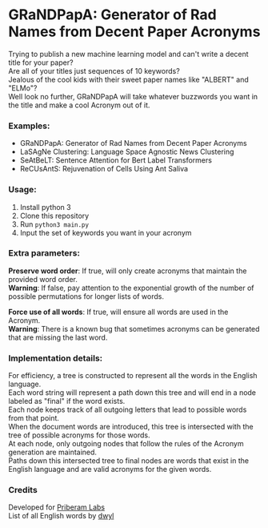 # GRaNDPapA: Generator of Rad Names from Decent Paper Acronyms

Trying to publish a new machine learning model and can't write a decent title for your paper?  
Are all of your titles just sequences of 10 keywords?  
Jealous of the cool kids with their sweet paper names like "ALBERT" and "ELMo"?  
Well look no further, GRaNDPapA will take whatever buzzwords you want in the title and make a cool Acronym out of it.

### Examples:

* GRaNDPapA: Generator of Rad Names from Decent Paper Acronyms
* LaSAgNe Clustering: Language Space Agnostic News Clustering
* SeAtBeLT: Sentence Attention for Bert Label Transformers
* ReCUsAntS: Rejuvenation of Cells Using Ant Saliva

### Usage:

1. Install python 3
2. Clone this repository
3. Run `python3 main.py`
4. Input the set of keywords you want in your acronym

### Extra parameters:

**Preserve word order**: If true, will only create acronyms that maintain the provided word order.  
    **Warning**: If false, pay attention to the exponential growth of the number of possible permutations for longer lists of words.

**Force use of all words**: If true, will ensure all words are used in the Acronym.  
    **Warning**: There is a known bug that sometimes acronyms can be generated that are missing the last word.

### Implementation details:

For efficiency, a tree is constructed to represent all the words in the English language.  
Each word string will represent a path down this tree and will end in a node labeled as "final" if the word exists.  
Each node keeps track of all outgoing letters that lead to possible words from that point.  
When the document words are introduced, this tree is intersected with the tree of possible acronyms for those words.  
At each node, only outgoing nodes that follow the rules of the Acronym generation are maintained.  
Paths down this intersected tree to final nodes are words that exist in the English language and are valid acronyms for the given words.  


### Credits

Developed for [Priberam Labs](https://labs.priberam.com/)  
List of all English words by [dwyl](https://github.com/dwyl/english-words)
